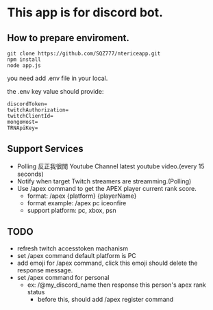 # This app is for discord bot.

## How to prepare enviroment.

```command
git clone https://github.com/SQZ777/ntericeapp.git
npm install
node app.js
```

you need add .env file in your local.

the .env key value should provide:

```
discordToken=
twitchAuthorization=
twitchClientId=
mongoHost=
TRNApiKey=
```

## Support Services

- Polling 反正我很閒 Youtube Channel latest youtube video.(every 15 seconds)
- Notify when target Twitch streamers are streamming.(Polling)
- Use /apex command to get the APEX player current rank score.
  - format: /apex {platform} {playerName}
  - format example: /apex pc iceonfire
  - support platform: pc, xbox, psn

## TODO

- refresh twitch accesstoken machanism
- set /apex command default platform is PC
- add emoji for /apex command, click this emoji should delete the response message.
- set /apex command for personal
  - ex: /@my_discord_name then response this person's apex rank status
    - before this, should add /apex register command
